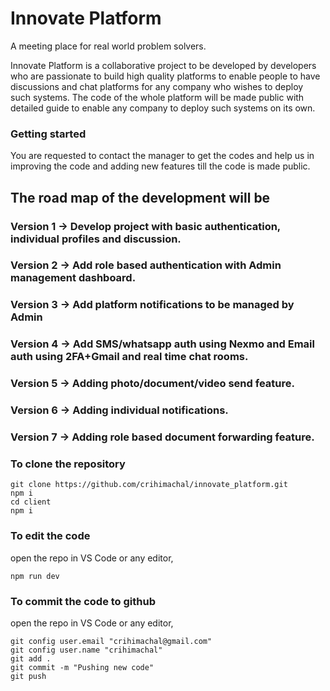 # Innovate Platform

A meeting place for real world problem solvers.

Innovate Platform is a collaborative project to be developed by developers who are passionate to build high quality platforms to enable people to have discussions and chat platforms for any company who wishes to deploy such systems.
The code of the whole platform will be made public with detailed guide to enable any company to deploy such systems on its own.

### Getting started

You are requested to contact the manager to get the codes and help us in improving the code and adding new features till the code is made public.

## The road map of the development will be

### Version 1 -> Develop project with basic authentication, individual profiles and discussion.

### Version 2 -> Add role based authentication with Admin management dashboard.

### Version 3 -> Add platform notifications to be managed by Admin

### Version 4 -> Add SMS/whatsapp auth using Nexmo and Email auth using 2FA+Gmail and real time chat rooms.

### Version 5 -> Adding photo/document/video send feature.

### Version 6 -> Adding individual notifications.

### Version 7 -> Adding role based document forwarding feature.

### To clone the repository

```
git clone https://github.com/crihimachal/innovate_platform.git
npm i
cd client
npm i
```

### To edit the code

open the repo in VS Code or any editor,

```
npm run dev
```

### To commit the code to github

open the repo in VS Code or any editor,

```
git config user.email "crihimachal@gmail.com"
git config user.name "crihimachal"
git add .
git commit -m "Pushing new code"
git push
```
